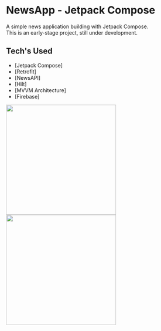 # NewsApp - Jetpack Compose

A simple news application building with Jetpack Compose.  
This is an early-stage project, still under development.

## Tech's Used
- [Jetpack Compose]
- [Retrofit] 
- [NewsAPI]
- [Hilt]
- [MVVM Architecture]
- [Firebase]

<img src="https://github.com/user-attachments/assets/20ac9391-5979-4e77-8016-56082ed22b98" width="300"/>
<img src="https://github.com/user-attachments/assets/0e07694b-3f38-40c0-923b-e028e4e5c9ba" width="300"/>


